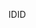  <span data-ttu-id="37be0-101">ID</span><span class="sxs-lookup"><span data-stu-id="37be0-101">ID</span></span> 
